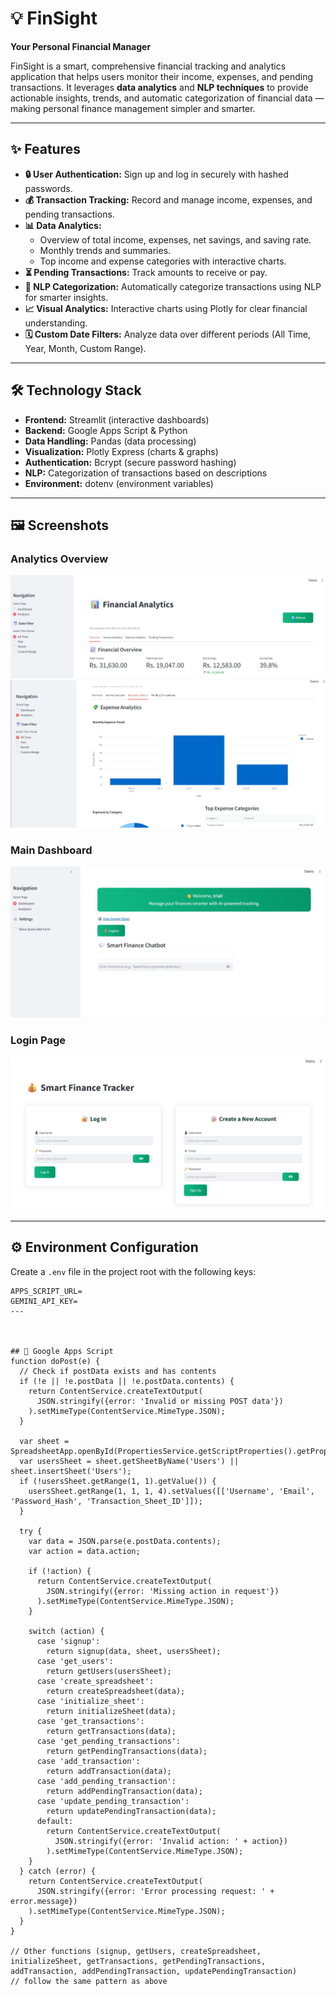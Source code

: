 # 💡 FinSight

**Your Personal Financial Manager**

FinSight is a smart, comprehensive financial tracking and analytics application that helps users monitor their income, expenses, and pending transactions. It leverages **data analytics** and **NLP techniques** to provide actionable insights, trends, and automatic categorization of financial data — making personal finance management simpler and smarter.  

---

## ✨ Features

- **🔒 User Authentication:** Sign up and log in securely with hashed passwords.  
- **💰 Transaction Tracking:** Record and manage income, expenses, and pending transactions.  
- **📊 Data Analytics:**
  - Overview of total income, expenses, net savings, and saving rate.
  - Monthly trends and summaries.
  - Top income and expense categories with interactive charts.
- **⏳ Pending Transactions:** Track amounts to receive or pay.  
- **🤖 NLP Categorization:** Automatically categorize transactions using NLP for smarter insights.  
- **📈 Visual Analytics:** Interactive charts using Plotly for clear financial understanding.  
- **🗓️ Custom Date Filters:** Analyze data over different periods (All Time, Year, Month, Custom Range).  

---

## 🛠️ Technology Stack

- **Frontend:** Streamlit (interactive dashboards)  
- **Backend:** Google Apps Script & Python  
- **Data Handling:** Pandas (data processing)  
- **Visualization:** Plotly Express (charts & graphs)  
- **Authentication:** Bcrypt (secure password hashing)  
- **NLP:** Categorization of transactions based on descriptions  
- **Environment:** dotenv (environment variables)  

---

## 🖼️ Screenshots

### Analytics Overview
![Analytics 1](https://github.com/Dishant-Chouhan/FinSight/blob/main/analytics1.jpg)  
![Analytics 2](https://github.com/Dishant-Chouhan/FinSight/blob/main/analytics2.jpg)  

### Main Dashboard
![Main](https://github.com/Dishant-Chouhan/FinSight/blob/main/main.jpg)  

### Login Page
![Login](https://github.com/Dishant-Chouhan/FinSight/blob/main/login%20page.jpg)  

---
## ⚙️ Environment Configuration

Create a `.env` file in the project root with the following keys:

```env
APPS_SCRIPT_URL=
GEMINI_API_KEY=
---



## 📜 Google Apps Script 
function doPost(e) {
  // Check if postData exists and has contents
  if (!e || !e.postData || !e.postData.contents) {
    return ContentService.createTextOutput(
      JSON.stringify({error: 'Invalid or missing POST data'})
    ).setMimeType(ContentService.MimeType.JSON);
  }

  var sheet = SpreadsheetApp.openById(PropertiesService.getScriptProperties().getProperty('MASTER_SHEET_ID'));
  var usersSheet = sheet.getSheetByName('Users') || sheet.insertSheet('Users');
  if (!usersSheet.getRange(1, 1).getValue()) {
    usersSheet.getRange(1, 1, 1, 4).setValues([['Username', 'Email', 'Password_Hash', 'Transaction_Sheet_ID']]);
  }

  try {
    var data = JSON.parse(e.postData.contents);
    var action = data.action;

    if (!action) {
      return ContentService.createTextOutput(
        JSON.stringify({error: 'Missing action in request'})
      ).setMimeType(ContentService.MimeType.JSON);
    }

    switch (action) {
      case 'signup':
        return signup(data, sheet, usersSheet);
      case 'get_users':
        return getUsers(usersSheet);
      case 'create_spreadsheet':
        return createSpreadsheet(data);
      case 'initialize_sheet':
        return initializeSheet(data);
      case 'get_transactions':
        return getTransactions(data);
      case 'get_pending_transactions':
        return getPendingTransactions(data);
      case 'add_transaction':
        return addTransaction(data);
      case 'add_pending_transaction':
        return addPendingTransaction(data);
      case 'update_pending_transaction':
        return updatePendingTransaction(data);
      default:
        return ContentService.createTextOutput(
          JSON.stringify({error: 'Invalid action: ' + action})
        ).setMimeType(ContentService.MimeType.JSON);
    }
  } catch (error) {
    return ContentService.createTextOutput(
      JSON.stringify({error: 'Error processing request: ' + error.message})
    ).setMimeType(ContentService.MimeType.JSON);
  }
}

// Other functions (signup, getUsers, createSpreadsheet, initializeSheet, getTransactions, getPendingTransactions, addTransaction, addPendingTransaction, updatePendingTransaction) 
// follow the same pattern as above
